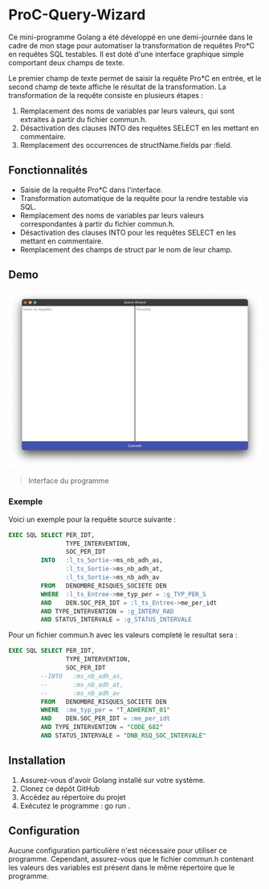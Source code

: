 # ProC-Query-Wizard

Ce mini-programme Golang a été développé en une demi-journée dans le cadre de mon stage pour automatiser la transformation de requêtes Pro*C en requêtes SQL testables. Il est doté d'une interface graphique simple comportant deux champs de texte.

Le premier champ de texte permet de saisir la requête Pro*C en entrée, et le second champ de texte affiche le résultat de la transformation. La transformation de la requête consiste en plusieurs étapes :

1. Remplacement des noms de variables par leurs valeurs, qui sont extraites à partir du fichier commun.h.
2. Désactivation des clauses INTO des requêtes SELECT en les mettant en commentaire.
3. Remplacement des occurrences de structName.fields par :field.

## Fonctionnalités

- Saisie de la requête Pro*C dans l'interface.
- Transformation automatique de la requête pour la rendre testable via SQL.
- Remplacement des noms de variables par leurs valeurs correspondantes à partir du fichier commun.h.
- Désactivation des clauses INTO pour les requêtes SELECT en les mettant en commentaire.
- Remplacement des champs de struct par le nom de leur champ.

## Demo

![Screenshot](/Documentation/Screenshots/1.png)
> Interface du programme

### Exemple

Voici un exemple pour la requête source suivante :
```SQL
EXEC SQL SELECT PER_IDT,
                TYPE_INTERVENTION,
                SOC_PER_IDT
         INTO   :l_ts_Sortie->ms_nb_adh_as,
                :l_ts_Sortie->ms_nb_adh_at,
                :l_ts_Sortie->ms_nb_adh_av
         FROM   DENOMBRE_RISQUES_SOCIETE DEN
         WHERE  :l_ts_Entree->me_typ_per = :g_TYP_PER_S
         AND    DEN.SOC_PER_IDT = :l_ts_Entree->me_per_idt
         AND TYPE_INTERVENTION = :g_INTERV_RAD 
         AND STATUS_INTERVALE = :g_STATUS_INTERVALE
```
Pour un fichier commun.h avec les valeurs completé le resultat sera :

```SQL
EXEC SQL SELECT PER_IDT,
                TYPE_INTERVENTION,
                SOC_PER_IDT
         --INTO   :ms_nb_adh_as,
         --       :ms_nb_adh_at,
         --       :ms_nb_adh_av
         FROM   DENOMBRE_RISQUES_SOCIETE DEN
         WHERE  :me_typ_per = "T_ADHERENT_01"
         AND    DEN.SOC_PER_IDT = :me_per_idt
         AND TYPE_INTERVENTION = "CODE_682"
         AND STATUS_INTERVALE = "DNB_RSQ_SOC_INTERVALE"
```

## Installation

1. Assurez-vous d'avoir Golang installé sur votre système.
2. Clonez ce dépôt GitHub
3. Accédez au répertoire du projet
4. Exécutez le programme : go run .

## Configuration

Aucune configuration particulière n'est nécessaire pour utiliser ce programme. Cependant, assurez-vous que le fichier commun.h contenant les valeurs des variables est présent dans le même répertoire que le programme.